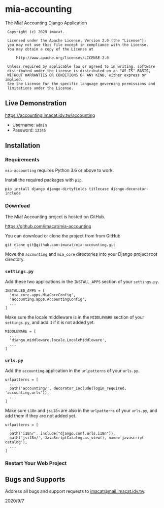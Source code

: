 # mia-accounting

The Mia! Accounting Django Application

```
 Copyright (c) 2020 imacat.

 Licensed under the Apache License, Version 2.0 (the "License");
 you may not use this file except in compliance with the License.
 You may obtain a copy of the License at

     http://www.apache.org/licenses/LICENSE-2.0

 Unless required by applicable law or agreed to in writing, software
 distributed under the License is distributed on an "AS IS" BASIS,
 WITHOUT WARRANTIES OR CONDITIONS OF ANY KIND, either express or implied.
 See the License for the specific language governing permissions and
 limitations under the License.
```

## Live Demonstration

https://accounting.imacat.idv.tw/accounting
* Username: `admin`
* Password: `12345`

## Installation

### Requirements

`mia-accounting` requires Python 3.6 or above to work.

Install the required packages with `pip`.

```
pip install django django-dirtyfields titlecase django-decorator-include
```


### Download

The Mia! Accounting project is hosted on GitHub.

https://github.com/imacat/mia-accounting

You can download or clone
the project from from GitHub

```
git clone git@github.com:imacat/mia-accounting.git
```

Move the `accounting` and `mia_core` directories into your Django project root
directory.

### `settings.py`

Add these two applications in the `INSTALL_APPS` section of your `settings.py`.

```
INSTALLED_APPS = [
  'mia_core.apps.MiaCoreConfig',
  'accounting.apps.AccountingConfig',
  ...
]
```

Make sure the locale middleware is in the `MIDDLEWARE` section of your
`settings.py`, and add it if it is not added yet.

```
MIDDLEWARE = [
  ...
  'django.middleware.locale.LocaleMiddleware',
  ...
]
```

### `urls.py`

Add the `accounting` application in the `urlpatterns` of your `urls.py`.

```
urlpatterns = [
  ...
  path('accounting/', decorator_include(login_required, 'accounting.urls')),
  ...
]
```

Make sure `i18n` and `jsi18n` are also in the `urlpatterns` of your `urls.py`,
and add them if they are not added yet.

```
urlpatterns = [
  ...
  path('i18n/', include("django.conf.urls.i18n")),
  path('jsi18n/', JavaScriptCatalog.as_view(), name='javascript-catalog'),
  ...
]
```

### Restart Your Web Project

## Bugs and Supports

Address all bugs and support requests to imacat@mail.imacat.idv.tw.

2020/9/7
